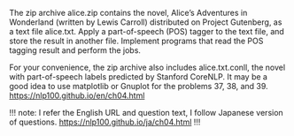 The zip archive alice.zip contains the novel, Alice’s Adventures in Wonderland (written by Lewis Carroll) distributed on Project Gutenberg, as a text file alice.txt.
Apply a part-of-speech (POS) tagger to the text file, and store the result in another file.
Implement programs that read the POS tagging result and perform the jobs.

For your convenience, the zip archive also includes alice.txt.conll, the novel with part-of-speech labels predicted by Stanford CoreNLP.
It may be a good idea to use matplotlib or Gnuplot for the problems 37, 38, and 39.
https://nlp100.github.io/en/ch04.html

!!!
note:
I refer the English URL and question text, I follow Japanese version of questions.
https://nlp100.github.io/ja/ch04.html
!!!
